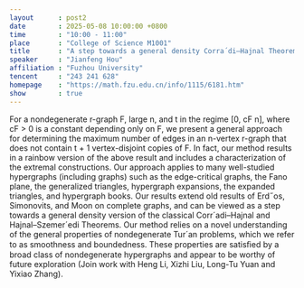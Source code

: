 ```yaml
---
layout      : post2
date        : 2025-05-08 10:00:00 +0800
time        : "10:00 - 11:00"
place       : "College of Science M1001"
title       : "A step towards a general density Corra´di–Hajnal Theorem"
speaker     : "Jianfeng Hou"
affiliation : "Fuzhou University"
tencent     : "243 241 628"
homepage    : "https://math.fzu.edu.cn/info/1115/6181.htm"
show        : true
---
```

For a nondegenerate r-graph F, large n, and t in the regime [0, cF n], where cF > 0
is a constant depending only on F, we present a general approach for determining the
maximum number of edges in an n-vertex r-graph that does not contain t + 1 vertex-disjoint
copies of F. In fact, our method results in a rainbow version of the above result
and includes a characterization of the extremal constructions.
Our approach applies to many well-studied hypergraphs (including graphs) such as
the edge-critical graphs, the Fano plane, the generalized triangles, hypergraph expansions,
the expanded triangles, and hypergraph books. Our results extend old results of Erd˝os,
Simonovits, and Moon on complete graphs, and can be viewed as a step towards a general
density version of the classical Corr´adi–Hajnal and Hajnal–Szemer´edi Theorems.
Our method relies on a novel understanding of the general properties of nondegenerate
Tur´an problems, which we refer to as smoothness and boundedness. These properties are
satisﬁed by a broad class of nondegenerate hypergraphs and appear to be worthy of future
exploration (Join work with Heng Li, Xizhi Liu, Long-Tu Yuan and Yixiao Zhang).

